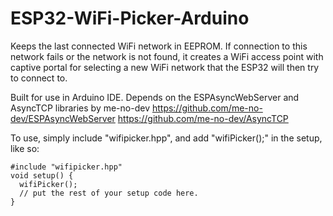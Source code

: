 # ESP32-WiFi-Picker-Arduino
Keeps the last connected WiFi network in EEPROM. If connection to this network fails or the network is not found, it creates a WiFi access point with captive portal for selecting a new WiFi network that the ESP32 will then try to connect to.

Built for use in Arduino IDE.
Depends on the ESPAsyncWebServer and AsyncTCP libraries by me-no-dev
https://github.com/me-no-dev/ESPAsyncWebServer
https://github.com/me-no-dev/AsyncTCP

To use, simply include "wifipicker.hpp", and add "wifiPicker();" in the setup, like so:

```
#include "wifipicker.hpp"
void setup() {
  wifiPicker();
  // put the rest of your setup code here.
}
